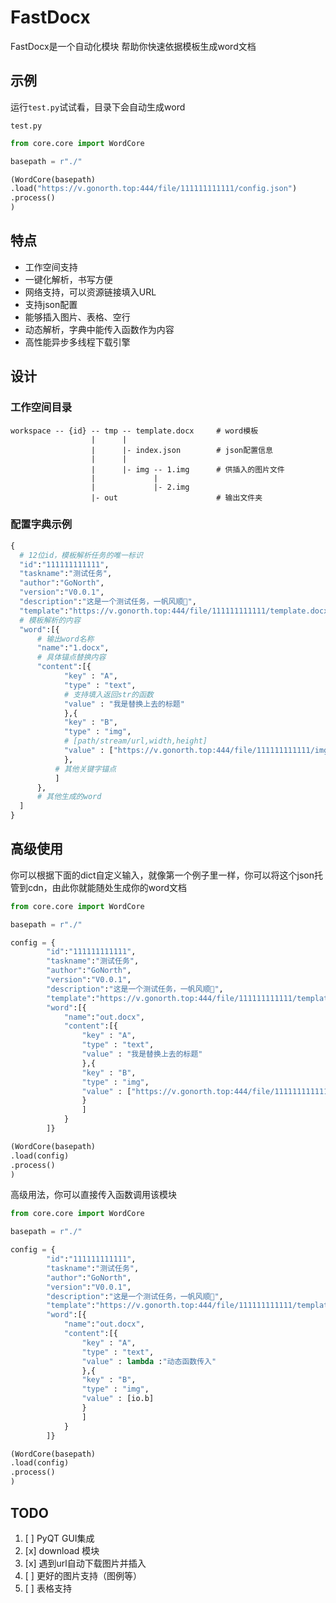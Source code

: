 # FastDocx

FastDocx是一个自动化模块 帮助你快速依据模板生成word文档

## 示例

运行`test.py`试试看，目录下会自动生成word

`test.py`
```py
from core.core import WordCore

basepath = r"./"

(WordCore(basepath)
.load("https://v.gonorth.top:444/file/111111111111/config.json")
.process()
)
```

## 特点
 -  工作空间支持
 -  一键化解析，书写方便
 -  网络支持，可以资源链接填入URL
 -  支持json配置
 -  能够插入图片、表格、空行
 -  动态解析，字典中能传入函数作为内容
 -  高性能异步多线程下载引擎

## 设计

### 工作空间目录
    workspace -- {id} -- tmp -- template.docx     # word模板
                      |      |
                      |      |- index.json        # json配置信息
                      |      |
                      |      |- img -- 1.img      # 供插入的图片文件
                      |             |
                      |             |- 2.img      
                      |- out                      # 输出文件夹

### 配置字典示例

```py
{
  # 12位id，模板解析任务的唯一标识
  "id":"111111111111",
  "taskname":"测试任务",
  "author":"GoNorth",
  "version":"V0.0.1",
  "description":"这是一个测试任务，一帆风顺🤩",
  "template":"https://v.gonorth.top:444/file/111111111111/template.docx",
  # 模板解析的内容
  "word":[{
      # 输出word名称
      "name":"1.docx",
      # 具体锚点替换内容
      "content":[{
            "key" : "A",
            "type" : "text",
            # 支持填入返回str的函数
            "value" : "我是替换上去的标题"
            },{
            "key" : "B",
            "type" : "img",
            # [path/stream/url,width,height]
            "value" : ["https://v.gonorth.top:444/file/111111111111/img/2.png"]
            },
          # 其他关键字锚点
          ]
      },
      # 其他生成的word
  ]
}
```

## 高级使用

你可以根据下面的dict自定义输入，就像第一个例子里一样，你可以将这个json托管到cdn，由此你就能随处生成你的word文档

```py
from core.core import WordCore

basepath = r"./"

config = {
        "id":"111111111111",
        "taskname":"测试任务",
        "author":"GoNorth",
        "version":"V0.0.1",
        "description":"这是一个测试任务，一帆风顺🤩",
        "template":"https://v.gonorth.top:444/file/111111111111/template.docx",
        "word":[{
            "name":"out.docx",
            "content":[{
                "key" : "A",
                "type" : "text",
                "value" : "我是替换上去的标题"
                },{
                "key" : "B",
                "type" : "img",
                "value" : ["https://v.gonorth.top:444/file/111111111111/img/2.png"]
                }
                ]
            }
        ]}

(WordCore(basepath)
.load(config)
.process()
)
```

高级用法，你可以直接传入函数调用该模块

```py
from core.core import WordCore

basepath = r"./"

config = {
        "id":"111111111111",
        "taskname":"测试任务",
        "author":"GoNorth",
        "version":"V0.0.1",
        "description":"这是一个测试任务，一帆风顺🤩",
        "template":"https://v.gonorth.top:444/file/111111111111/template.docx",
        "word":[{
            "name":"out.docx",
            "content":[{
                "key" : "A",
                "type" : "text",
                "value" : lambda :"动态函数传入"
                },{
                "key" : "B",
                "type" : "img",
                "value" : [io.b]
                }
                ]
            }
        ]}

(WordCore(basepath)
.load(config)
.process()
)
```

## TODO

1. [ ] PyQT GUI集成
2. [x] download 模块
3. [x] 遇到url自动下载图片并插入
4. [ ] 更好的图片支持（图例等）
5. [ ] 表格支持
